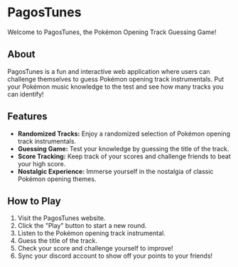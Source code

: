 # PagosTunes

Welcome to PagosTunes, the Pokémon Opening Track Guessing Game!

## About

PagosTunes is a fun and interactive web application where users can challenge themselves to guess Pokémon opening track instrumentals. Put your Pokémon music knowledge to the test and see how many tracks you can identify!

## Features

- **Randomized Tracks:** Enjoy a randomized selection of Pokémon opening track instrumentals.
- **Guessing Game:** Test your knowledge by guessing the title of the track.
- **Score Tracking:** Keep track of your scores and challenge friends to beat your high score.
- **Nostalgic Experience:** Immerse yourself in the nostalgia of classic Pokémon opening themes.

## How to Play

1. Visit the PagosTunes website.
2. Click the "Play" button to start a new round.
3. Listen to the Pokémon opening track instrumental.
4. Guess the title of the track.
5. Check your score and challenge yourself to improve!
6. Sync your discord account to show off your points to your friends!
